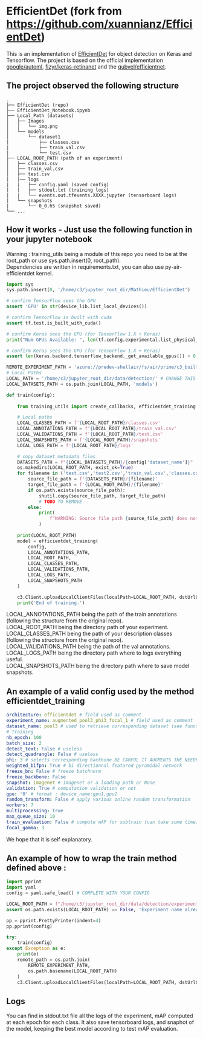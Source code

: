 # EfficientDet (fork from https://github.com/xuannianz/EfficientDet)
This is an implementation of [EfficientDet](https://arxiv.org/pdf/1911.09070.pdf) for object detection on Keras and Tensorflow. 
The project is based on the official implementation [google/automl](https://github.com/google/automl), [fizyr/keras-retinanet](https://github.com/fizyr/keras-retinanet)
and the [qubvel/efficientnet](https://github.com/qubvel/efficientnet). 

## The project observed the following structure
```
.
├── EfficientDet (repo)
├── EfficientDet_Notebook.ipynb
├── Local_Path (datasets)
│   ├── Images
│   │   └── img.png
│   └── models
│       └── dataset1
|           ├── classes.csv
|           ├── train_val.csv
|           └── test.csv
├── LOCAL_ROOT_PATH (path of an experiment)                    
│   ├── classes.csv
│   ├── train_val.csv
│   ├── test.csv
|   |── logs
|   |   ├── config.yaml (saved config)
|   |   ├── stdout.txt (training logs)
|   |   └── events.out.tfevents.XXXX.jupyter (tensorboard logs)
|   └── snapshots
|       └── 0_0.h5 (snapshot saved)
└── ...
```

## How it works - Just use the following function in your jupyter notebook
Warning : training_utils being a module of this repo you need to be at the root_path or use sys.path.insert(0, root_path).  
Dependencies are written in requirements.txt, you can also use py-air-efficientdet kernel.  

```python  
import sys
sys.path.insert(0, '/home/c3/jupyter_root_dir/Mathieu/EfficientDet')

# confirm TensorFlow sees the GPU
assert 'GPU' in str(device_lib.list_local_devices())

# confirm TensorFlow is built with cuda
assert tf.test.is_built_with_cuda()

# confirm Keras sees the GPU (for TensorFlow 1.X + Keras)
print("Num GPUs Available: ", len(tf.config.experimental.list_physical_devices('XLA_GPU')))

# confirm Keras sees the GPU (for TensorFlow 1.X + Keras)
assert len(keras.backend.tensorflow_backend._get_available_gpus()) > 0

REMOTE_EXPERIMENT_PATH = 'azure://predev-shellair/fs/air/prime/c3_built_datasets/results/test_backup' # CHANGE THIS ACCORDINGLY
# Local Paths
LOCAL_PATH = '/home/c3/jupyter_root_dir/data/detection/' # CHANGE THIS ACCORDINGLY
LOCAL_DATASETS_PATH = os.path.join(LOCAL_PATH, 'models')

def train(config):
    
    from training_utils import create_callbacks, efficientdet_training

    # Local paths
    LOCAL_CLASSES_PATH = f'{LOCAL_ROOT_PATH}/classes.csv'
    LOCAL_ANNOTATIONS_PATH = f'{LOCAL_ROOT_PATH}/train_val.csv'
    LOCAL_VALIDATIONS_PATH = f'{LOCAL_ROOT_PATH}/test.csv'
    LOCAL_SNAPSHOTS_PATH = f'{LOCAL_ROOT_PATH}/snapshots'
    LOCAL_LOGS_PATH = f'{LOCAL_ROOT_PATH}/logs'

    # copy dataset metadata files
    DATASETS_PATH = f"{LOCAL_DATASETS_PATH}/{config['dataset_name']}"
    os.makedirs(LOCAL_ROOT_PATH, exist_ok=True)
    for filename in ('test.csv','test2.csv','train_val.csv','classes.csv','classes_count.csv'):
        source_file_path = f'{DATASETS_PATH}/{filename}'
        target_file_path = f'{LOCAL_ROOT_PATH}/{filename}'    
        if os.path.exists(source_file_path):
            shutil.copy(source_file_path, target_file_path)
            # TODO TO REMOVE
        else:
            print(
                f"WARNING: Source file path {source_file_path} does not exist!"
            )
            
    print(LOCAL_ROOT_PATH)
    model = efficientdet_training(
        config,
        LOCAL_ANNOTATIONS_PATH,
        LOCAL_ROOT_PATH,
        LOCAL_CLASSES_PATH,
        LOCAL_VALIDATIONS_PATH,
        LOCAL_LOGS_PATH,
        LOCAL_SNAPSHOTS_PATH
    )

    c3.Client.uploadLocalClientFiles(localPath=LOCAL_ROOT_PATH, dstUrlOrEncodedPath=REMOTE_EXPERIMENT_PATH)
    print('End of training.')
```     
      
LOCAL_ANNOTATIONS_PATH being the path of the train annotations (following the structure from the original repo).   
LOCAL_ROOT_PATH being the directory path of your experiment.   
LOCAL_CLASSES_PATH being the path of your description classes (following the structure from the original repo).   
LOCAL_VALIDATIONS_PATH being the path of the val annotations.   
LOCAL_LOGS_PATH being the directory path where to logs everything useful.   
LOCAL_SNAPSHOTS_PATH being the directory path where to save model snapshots.   

## An example of a valid config used by the method efficientdet_training
```YAML
architecture: efficientdet # field used as comment
experiment_name: augmented_pool3_phi3_focal_1 # field used as comment
dataset_name: pool3 # used to retrieve corresponding dataset (see function above)
# Training
nb_epoch: 100
batch_size: 2
detect_text: False # useless
detect_quadrangle: False # useless
phi: 3 # selects corresponding backbone BE CARFUL IT AUGMENTS THE NEEDED RAM
weighted_bifpn: True # bi directionnal featured pyramidal network
freeze_bn: False # freeze batchnorm
freeze_backbone: False
snapshot: imagenet # imagenet or a loading path or None
validation: True # computation validation or not
gpu: '0' # format : device_name:gpu1,gpu2
random_transform: False # apply various online random transformation
workers: 7
multiprocessing: True
max_queue_size: 10
train_evaluation: False # compute mAP for subtrain (can take some time).
focal_gamma: 3
```
We hope that it is self explanatory.

## An example of how to wrap the train method defined above :
```python 
import pprint
import yaml
config = yaml.safe_load() # COMPLETE WITH YOUR CONFIG

LOCAL_ROOT_PATH = f"/home/c3/jupyter_root_dir/data/detection/experiments/{config['architecture']}/{config['experiment_name']}"
assert os.path.exists(LOCAL_ROOT_PATH) == False, 'Experiment name already used!'

pp = pprint.PrettyPrinter(indent=4)
pp.pprint(config)

try:
    train(config)
except Exception as e:
    print(e)
    remote_path = os.path.join(
        REMOTE_EXPERIMENT_PATH,
        os.path.basename(LOCAL_ROOT_PATH)
    )
    c3.Client.uploadLocalClientFiles(localPath=LOCAL_ROOT_PATH, dstUrlOrEncodedPath=remote_path)
```

## Logs
You can find in stdout.txt file all the logs of the experiment, mAP computed at each epoch for each class.
It also save tensorboard logs, and snaphot of the model, keeping the best model according to test mAP evaluation.
